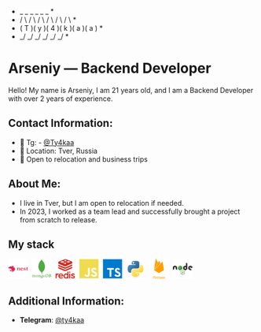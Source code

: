 *   _    _    _    _    _    _ *
*  / \  / \  / \  / \  / \  / \ *
* ( T )( y )( 4 )( k )( a )( a ) *
*  \_/  \_/  \_/  \_/  \_/  \_/ *

# Arseniy — Backend Developer

Hello! My name is Arseniy, I am 21 years old, and I am a Backend Developer with over 2 years of experience.


## Contact Information:
- 📧 Tg: - [@Ty4kaa](https://ty4kaa.t.me)
- 📍 Location: Tver, Russia
- 🚀 Open to relocation and business trips

## About Me:
- I live in Tver, but I am open to relocation if needed.
- In 2023, I worked as a team lead and successfully brought a project from scratch to release.

## My stack
<div>
  <img src="https://github.com/devicons/devicon/blob/master/icons/nestjs/nestjs-original-wordmark.svg" title="NestJs" alt="NestJs" width="40" height="40"/>&nbsp;
  <img src="https://github.com/devicons/devicon/blob/master/icons/mongodb/mongodb-plain-wordmark.svg" title="MongoDB" alt="MongoDB" width="40" height="40"/>&nbsp;
  <img src="https://github.com/devicons/devicon/blob/master/icons/redis/redis-plain-wordmark.svg" title="Redis" alt="Redis" width="40" height="40"/>&nbsp;
  <img src="https://github.com/devicons/devicon/blob/master/icons/javascript/javascript-plain.svg" title="Js" alt="Js" width="40" height="40"/>&nbsp;
  <img src="https://github.com/devicons/devicon/blob/master/icons/typescript/typescript-plain.svg" title="Ts" alt="Ts" width="40" height="40"/>&nbsp;
  <img src="https://github.com/devicons/devicon/blob/master/icons/python/python-original.svg" title="python" alt="python" width="40" height="40"/>&nbsp;
  <img src="https://github.com/devicons/devicon/blob/master/icons/firebase/firebase-plain-wordmark.svg" title="Firebase" alt="Firebase" width="40" height="40"/>&nbsp;
  <img src="https://github.com/devicons/devicon/blob/master/icons/nodejs/nodejs-original-wordmark.svg" title="NodeJS" alt="NodeJS" width="40" height="40"/>&nbsp;
</div>

## Additional Information:
- **Telegram**: [@ty4kaa](https://t.me/ty4kaa)
